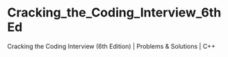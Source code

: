 # Cracking_the_Coding_Interview_6thEd
Cracking the Coding Interview (6th Edition) | Problems &amp; Solutions | C++
